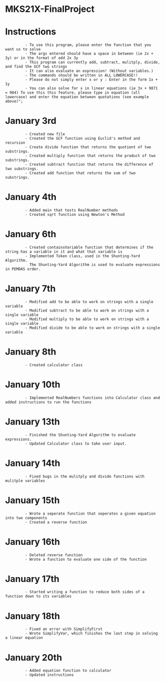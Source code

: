 # MKS21X-FinalProject
# Instructions
             - To use this program, please enter the function that you want us to solve
             - The args entered should have a space in between (ie 2x + 3y) or in the format of add 2x 3y
             - This program can currently add, subtract, mulitply, divide, and find the GCF two strings
             - It can also evaluate an expression! (Without variables.)
             - The commands should be written in ALL LOWERCASE!!
             - Please do not simply enter x or y : Enter in the form 1x + 1y
             - You can also solve for x in linear equations (ie 3x + 9871 = 984) To use this this feature, please type in equation (all lowercase) and enter the equation between quotations (see example above)";

# January 3rd
             - Created new file
             - Created the GCF function using Euclid's method and recursion
             - Create divide function that returns the quotient of two substrings.
             - Created multiply function that returns the product of two substrings.
             - Created subtract function that returns the difference of two substrings.
             - Created add function that returns the sum of two substrings.
# January 4th
             - Added main that tests RealNumber methods
             - Created sqrt function using Newton's Method
# January 6th
             - Created containsVariable function that determines if the string has a variable in it and what that variable is
             - Implemented Token class, used in the Shunting-Yard Algorithm.
               The Shunting-Yard Algorithm is used to evaluate expressions in PEMDAS order.
# January 7th
             - Modified add to be able to work on strings with a single variable
             - Modified subtract to be able to work on strings with a single variable
             - Modified multiply to be able to work on strings with a single variable
             - Modified divide to be able to work on strings with a single variable
# January 8th
             - Created calculator class
# January 10th
             - Implemented RealNumbers functions into Calculator class and added instructions to run the functions

# January 13th
             - Finished the Shunting-Yard Algorithm to evaluate expressions.
             - Updated Calculator class to take user input.
# January 14th
             - Fixed bugs in the mulitply and divide functions with mulitple variables
# January 15th
             - Wrote a seperate function that seperates a given equation into two components
             - Created a reverse function
# January 16th
             - Deleted reverse function
             - Wrote a function to evaluate one side of the function
# January 17th
             - Started writing a function to reduce both sides of a function down to its variables
# January 18th
             - Fixed an error with SimplifyFirst
             - Wrote SimplifyVar, which finishes the last step in solving a linear equation
# January 20th
             - Added equation function to calculator
             - Updated instructions
